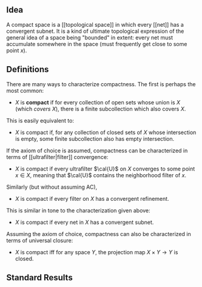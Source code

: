 ## Idea

A compact space is a [[topological space]] in which every [[net]] has a convergent subnet. It is a kind of ultimate topological expression of the general idea of a space being "bounded" in extent: every net must accumulate somewhere in the space (must frequently get close to some point $x$). 

## Definitions 

There are many ways to characterize compactness. The first is perhaps the most common: 

* $X$ is **compact** if for every collection of open sets whose union is $X$ (which _covers_ $X$), there is a finite subcollection which also covers $X$. 

This is easily equivalent to: 

* $X$ is compact if, for any collection of closed sets of $X$ whose intersection is empty, some finite subcollection also has empty intersection. 

If the axiom of choice is assumed, compactness can be characterized in terms of [[ultrafilter|filter]] convergence: 

* $X$ is compact if every ultrafilter $\cal{U}$ on $X$ converges to some point $x \in X$, meaning that $\cal{U}$ contains the neighborhood filter of $x$. 

Similarly (but without assuming AC), 

* $X$ is compact if every filter on $X$ has a convergent refinement. 

This is similar in tone to the characterization given above: 

* $X$ is compact if every net in $X$ has a convergent subnet. 

Assuming the axiom of choice, compactness can also be characterized in terms of universal closure: 

* $X$ is compact iff for any space $Y$, the projection map $X \times Y \to Y$ is closed. 

## Standard Results

